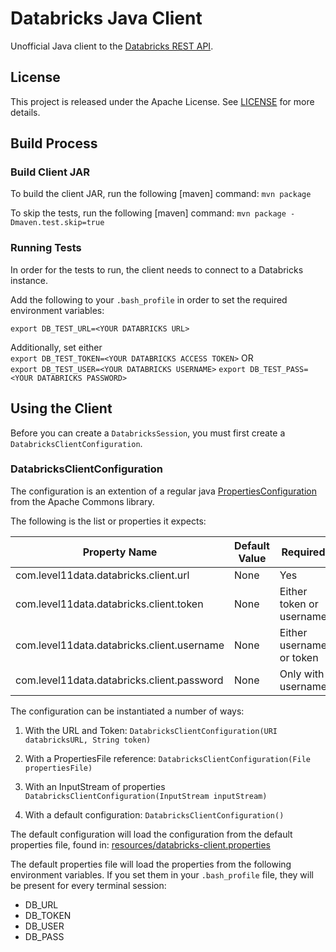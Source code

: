 # Databricks Java Client

Unofficial Java client to the [Databricks REST API](https://docs.databricks.com/api/index.html).

## License

This project is released under the Apache License. See [LICENSE](./LICENSE) for more details.

## Build Process

### Build Client JAR

To build the client JAR, run the following [maven] command: 
  `mvn package`
  
To skip the tests, run the following [maven] command:
   `mvn package -Dmaven.test.skip=true`

### Running Tests
   
In order for the tests to run, the client needs to connect to a Databricks instance.
   
Add the following to your `.bash_profile` in order to set the required environment variables:
   
   `export DB_TEST_URL=<YOUR DATABRICKS URL>`
   
Additionally, set either   
   `export DB_TEST_TOKEN=<YOUR DATABRICKS ACCESS TOKEN>`
OR   
   `export DB_TEST_USER=<YOUR DATABRICKS USERNAME>`
   `export DB_TEST_PASS=<YOUR DATABRICKS PASSWORD>`
   
   
## Using the Client
   Before you can create a `DatabricksSession`, you must first create a `DatabricksClientConfiguration`.

### DatabricksClientConfiguration
   The configuration is an extention of a regular java [PropertiesConfiguration](https://commons.apache.org/proper/commons-configuration/userguide/howto_properties.html) from the Apache Commons library.
   
   The following is the list or properties it expects:

| Property Name  | Default Value | Required |
|---|---|---|
| com.level11data.databricks.client.url  | None | Yes |
| com.level11data.databricks.client.token | None | Either token or username |
| com.level11data.databricks.client.username | None | Either username or token |
| com.level11data.databricks.client.password | None | Only with username |
      
The configuration can be instantiated a number of ways:

1. With the URL and Token:
`DatabricksClientConfiguration(URI databricksURL, String token)`

2. With a PropertiesFile reference:
`DatabricksClientConfiguration(File propertiesFile)`

3. With an InputStream of properties
`DatabricksClientConfiguration(InputStream inputStream)`

4. With a default configuration:
`DatabricksClientConfiguration()`

The default configuration will load the configuration from the default properties file, found in:
 [resources/databricks-client.properties](https://github.com/level11data/databricks-client-java/blob/master/src/main/resources/databricks-client.properties)

The default properties file will load the properties from the following environment variables.  If you set them in your `.bash_profile` file, they will be present for every terminal session:
* DB_URL
* DB_TOKEN
* DB_USER
* DB_PASS

